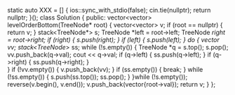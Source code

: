 static auto XXX = [] {
    ios::sync_with_stdio(false);
    cin.tie(nullptr);
    return nullptr;
}();
class Solution {
public:
    vector<vector<int>> levelOrderBottom(TreeNode* root) {
        vector<vector<int>> v;
        if (root == nullptr) {
            return v;
        }
        stack<TreeNode*> s;
        TreeNode *left = root->left;
        TreeNode *right = root->right;
        if (right) {
            s.push(right);
        }
        if (left) {
            s.push(left);
        }
        do {
            vector<int> vv;
            stack<TreeNode*> ss;
            while (!s.empty()) {
                TreeNode *q = s.top();
                s.pop();
                vv.push_back(q->val);
                cout << q->val;
                if (q->left) {
                    ss.push(q->left);
                }
                if (q->right) {
                    ss.push(q->right);
                }    
            }
            if (!vv.empty()) {
                v.push_back(vv);
            }
            if (ss.empty()) {
                break;
            }
            while (!ss.empty()) {
                s.push(ss.top());
                ss.pop();
            }
        }while (!s.empty());
        reverse(v.begin(), v.end());
        v.push_back(vector<int>{root->val});
        return v;
    }
};
